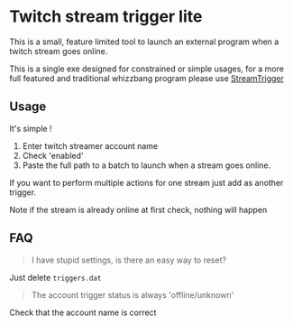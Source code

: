 # Twitch stream trigger lite

This is a small, feature limited tool to launch an external program when a twitch stream goes online.

This is a single exe designed for constrained or simple usages, 
for a more full featured and traditional whizzbang program please use 
[StreamTrigger](https://github.com/DexterHaslem/StreamTrigger)

## Usage

It's simple !
1. Enter twitch streamer account name
1. Check 'enabled'
1. Paste the full path to a batch to launch when a stream goes online.

If you want to perform multiple actions for one stream just add as another trigger.

Note if the stream is already online at first check, nothing will happen


## FAQ

> I have stupid settings, is there an easy way to reset?

Just delete `triggers.dat`

> The account trigger status is always 'offline/unknown'

Check that the account name is correct

